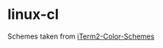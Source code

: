 
# linux-cl


Schemes taken from [iTerm2-Color-Schemes](https://github.com/mbadolato/iTerm2-Color-Schemes)
